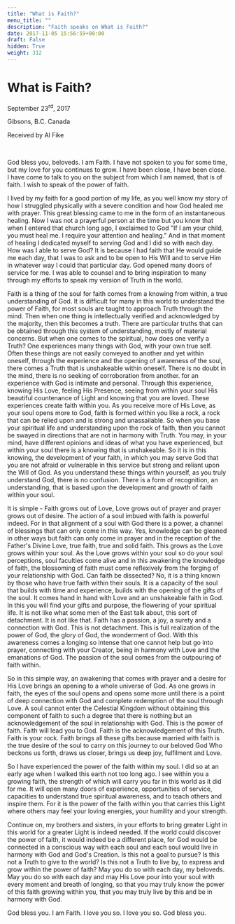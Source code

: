 ```yaml
---
title: "What is Faith?"
menu_title: ""
description: "Faith speaks on What is Faith?"
date: 2017-11-05 15:56:59+00:00
draft: False
hidden: True
weight: 312
---
```

# What is Faith?


September 23<sup>rd</sup>, 2017

Gibsons, B.C. Canada

Received by Al Fike

 

God bless you, beloveds. I am Faith. I have not spoken to you for some time, but my love for you continues to grow. I have been close, I have been close. I have come to talk to you on the subject from which I am named, that is of faith. I wish to speak of the power of faith.

I lived by my faith for a good portion of my life, as you well know my story of how I struggled physically with a severe condition and how God healed me with prayer. This great blessing came to me in the form of an instantaneous healing. Now I was not a prayerful person at the time but you know that when I entered that church long ago, I exclaimed to God "If I am your child, you must heal me. I require your attention and healing." And in that moment of healing I dedicated myself to serving God and I did so with each day. How was I able to serve God? It is because I had faith that He would guide me each day, that I was to ask and to be open to His Will and to serve Him in whatever way I could that particular day. God opened many doors of service for me. I was able to counsel and to bring inspiration to many through my efforts to speak my version of Truth in the world.

Faith is a thing of the soul for faith comes from a knowing from within, a true understanding of God. It is difficult for many in this world to understand the power of Faith, for most souls are taught to approach Truth through the mind. Then when one thing is intellectually verified and acknowledged by the majority, then this becomes a truth. There are particular truths that can be obtained through this system of understanding, mostly of material concerns. But when one comes to the spiritual, how does one verify a Truth? One experiences many things with God, with your own true self. Often these things are not easily conveyed to another and yet within oneself, through the experience and the opening of awareness of the soul, there comes a Truth that is unshakeable within oneself. There is no doubt in the mind, there is no seeking of  corroboration from another. for an experience with God is intimate and personal. Through this experience, knowing His Love, feeling His Presence, seeing from within your soul His beautiful countenance of Light and knowing that you are loved. These experiences create faith within you. As you receive more of His Love, as your soul opens more to God, faith is formed within you like a rock, a rock that can be relied upon and is strong and unassailable. So when you base your spiritual life and understanding upon the rock of faith, then you cannot be swayed in directions that are not in harmony with Truth. You may, in your mind, have different opinions and ideas of what you have experienced, but within your soul there is a knowing that is unshakeable. So it is in this knowing, the development of your faith, in which you may serve God that you are not afraid or vulnerable in this service but strong and reliant upon the Will of God. As you understand these things within yourself, as you truly understand God, there is no confusion. There is a form of recognition, an understanding, that is based upon the development and growth of faith within your soul.

It is simple - Faith grows out of Love, Love grows out of prayer and prayer grows out of desire. The action of a soul imbued with faith is powerful indeed. For in that alignment of a soul with God there is a power, a channel of blessings that can only come in this way. Yes, knowledge can be gleaned in other ways but faith can only come in prayer and in the reception of the Father's Divine Love, true faith, true and solid faith. This grows as the Love grows within your soul. As the Love grows within your soul so do your soul perceptions, soul faculties come alive and in this awakening the knowledge of faith, the blossoming of faith must come reflexively from the forging of your relationship with God. Can faith be dissected? No, it is a thing known by those who have true faith within their souls. It is a capacity of the soul that builds with time and experience, builds with the opening of the gifts of the soul. It comes hand in hand with Love and an unshakeable faith in God. In this you will find your gifts and purpose, the flowering of your spiritual life. It is not like what some men of the East talk about, this sort of detachment. It is not like that. Faith has a passion, a joy, a surety and a connection with God. This is not detachment. This is full realization of the power of God, the glory of God, the wonderment of God. With this awareness comes a longing so intense that one cannot help but go into prayer, connecting with your Creator, being in harmony with Love and the emanations of God. The passion of the soul comes from the outpouring of faith within.

So in this simple way, an awakening that comes with prayer and a desire for His Love brings an opening to a whole universe of God. As one grows in faith, the eyes of the soul opens and opens some more until there is a point of deep connection with God and complete redemption of the soul through Love. A soul cannot enter the Celestial Kingdom without obtaining this component of faith to such a degree that there is nothing but an acknowledgement of the soul in relationship with God. This is the power of faith. Faith will lead you to God. Faith is the acknowledgement of this Truth. Faith is your rock. Faith brings all these gifts because married with faith is the true desire of the soul to carry on this journey to our beloved God Who beckons us forth, draws us closer, brings us deep joy, fulfilment and Love.

So I have experienced the power of the faith within my soul. I did so at an early age when I walked this earth not too long ago. I see within you a growing faith, the strength of which will carry you far in this world as it did for me. It will open many doors of experience, opportunities of service, capacities to understand true spiritual awareness, and to teach others and inspire them. For it is the power of the faith within you that carries this Light where others may feel your loving energies, your humility and your strength.

Continue on, my brothers and sisters, in your efforts to bring greater Light in this world for a greater Light is indeed needed. If the world could discover the power of faith, it would indeed be a different place, for God would be connected in a conscious way with each soul and each soul would live in harmony with God and God's Creation. Is this not a goal to pursue? Is this not a Truth to give to the world? Is this not a Truth to live by, to express and grow within the power of faith? May you do so with each day, my beloveds. May you do so with each day and may His Love pour into your soul with every moment and breath of longing, so that you may truly know the power of this faith growing within you, that you may truly live by this and be in harmony with God.

God bless you. I am Faith. I love you so. I love you so. God bless you.

